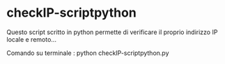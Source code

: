 # checkIP-scriptpython
Questo script scritto in python permette di verificare il proprio indirizzo IP locale e remoto...

Comando su terminale : 
python checkIP-scriptpython.py
